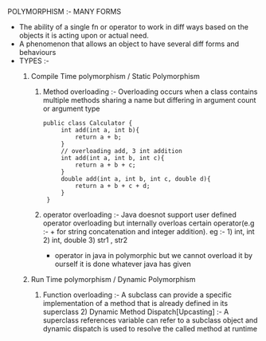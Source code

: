 POLYMORPHISM :- MANY FORMS
   - The ability of a single fn or operator to work in diff ways based on the objects it is acting upon or actual need.
   - A phenomenon that allows an object to have several diff forms and behaviours
   - TYPES :- 
        1) Compile Time polymorphism / Static Polymorphism
            1) Method overloading :-
                  Overloading occurs when a class contains multiple methods sharing a name but differing in argument count or argument type

                   public class Calculator {
                        int add(int a, int b){
                            return a + b;
                        }                       
                        // overloading add, 3 int addition
                        int add(int a, int b, int c){
                            return a + b + c;
                        }
                        double add(int a, int b, int c, double d){
                            return a + b + c + d;
                        }
                    }

            2) operator overloading :-
                 Java doesnot support user defined operator overloading but internally overloas certain operator(e.g :- + for string concatenation and integer addition).
                 eg :- 1) int, int  2) int, double  3) str1 , str2
                 + operator in java in polymorphic but we cannot overload it by ourself it is done whatever java has given 


        2) Run Time polymorphism / Dynamic Polymorphism
              1)  Function overloading :-
                      A subclass can provide a specific implementation of a method that is already defined in its superclass
               2) Dynamic Method Dispatch[Upcasting] :- A superclass references variable can refer to a subclass object and dynamic dispatch is used to resolve the called method at runtime

